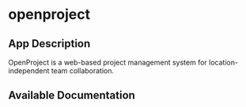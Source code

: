 # openproject

## App Description

OpenProject is a web-based project management system for location-independent team collaboration.

## Available Documentation


